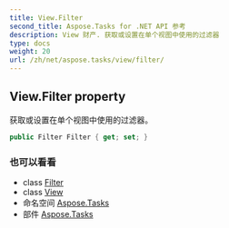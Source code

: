 ```yaml
---
title: View.Filter
second_title: Aspose.Tasks for .NET API 参考
description: View 财产. 获取或设置在单个视图中使用的过滤器
type: docs
weight: 20
url: /zh/net/aspose.tasks/view/filter/
---
```

## View.Filter property

获取或设置在单个视图中使用的过滤器。

```csharp
public Filter Filter { get; set; }
```

### 也可以看看

* class [Filter](../../filter/)
* class [View](../)
* 命名空间 [Aspose.Tasks](../../view/)
* 部件 [Aspose.Tasks](../../../)


